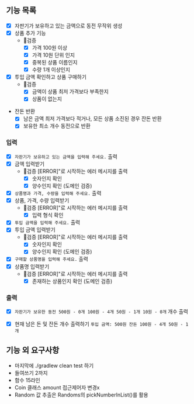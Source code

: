 ## 기능 목록

- [x] 자판기가 보유하고 있는 금액으로 동전 무작위 생성
- [x] 상품 추가 기능
    - 🚨검증
        - [x] 가격 100원 이상
        - [x] 가격 10원 단위 인지
        - [x] 중복된 상품 이름인지
        - [x] 수량 1개 이상인지
- [x] 투입 금액 확인하고 상품 구매하기
    - 🚨검증
        - [x] 금액이 상품 최저 가격보다 부족한지
        - [x] 상품이 없는지
- 잔돈 반환
    - [x] 남은 금액 최저 가격보다 적거나, 모든 상품 소진된 경우 잔돈 반환
    - [x] 보유한 최소 개수 동전으로 반환

### 입력

- [x] `자판기가 보유하고 있는 금액을 입력해 주세요.` 출력
- [x] 금액 입력받기
    - 🚨검증 [ERROR]"로 시작하는 에러 메시지를 출력
        - [x] 숫자인지 확인
        - [x] 양수인지 확인 (도메인 검증)
      
- [x] `상품명과 가격, 수량을 입력해 주세요.` 출력
- [x] 상품, 가격, 수량 입력받기
    - 🚨검증 [ERROR]"로 시작하는 에러 메시지를 출력
        - [x] 입력 형식 확인
      
- [x] `투입 금액을 입력해 주세요.` 출력
- [x] 투입 금액 입력받기
    - 🚨검증 [ERROR]"로 시작하는 에러 메시지를 출력
        - [x] 숫자인지 확인
        - [x] 양수인지 확인 (도메인 검증)
- [x] `구매할 상품명을 입력해 주세요.` 출력
- [x] 상품명 입력받기
    - 🚨검증 [ERROR]"로 시작하는 에러 메시지를 출력
        - [x] 존재하는 상품인지 확인 (도메인 검증)

### 출력

- [x] `자판기가 보유한 동전
  500원 - 0개
  100원 - 4개
  50원 - 1개
  10원 - 0개`  개수 출력

- [x] 현재 남은 돈 및 잔돈 개수 출력하기
  `투입 금액: 500원
  잔돈
  100원 - 4개
  50원 - 1개`

## 기능 외 요구사항

- 마지막에 ./gradlew clean test 하기
- 들여쓰기 2까지
- 함수 15라인
- Coin 클래스 amount 접근제어자 변경x
- Random 값 추출은 Randoms의 pickNumberInList()를 활용